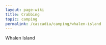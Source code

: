 ```yaml
---
layout: page-wiki 
title: Crabbing
topic: camping
permalink: /cascadia/camping/whalen-island
---
```


Whalen Island 